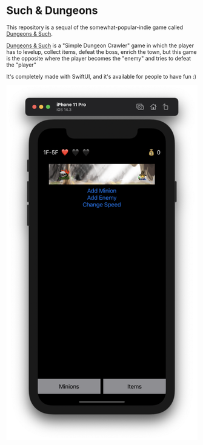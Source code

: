 # Such & Dungeons

This repository is a sequal of the somewhat-popular-indie game called [Dungeons & Such](https://apps.apple.com/us/app/dungeons-such/id351939099).

[Dungeons & Such](https://apps.apple.com/us/app/dungeons-such/id351939099) is a "Simple Dungeon Crawler" game in which the player has to levelup, collect items, defeat the boss, enrich the town, but this game is the opposite where the player becomes the "enemy" and tries to defeat the "player"

It's completely made with SwiftUI, and it's available for people to have fun :)

![Screenshot1](./images/ss1.png)
